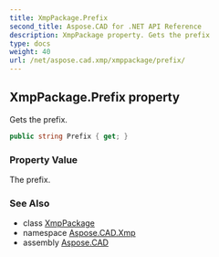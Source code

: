 ```yaml
---
title: XmpPackage.Prefix
second_title: Aspose.CAD for .NET API Reference
description: XmpPackage property. Gets the prefix
type: docs
weight: 40
url: /net/aspose.cad.xmp/xmppackage/prefix/
---
```

## XmpPackage.Prefix property

Gets the prefix.

```csharp
public string Prefix { get; }
```

### Property Value

The prefix.

### See Also

* class [XmpPackage](../)
* namespace [Aspose.CAD.Xmp](../../../aspose.cad.xmp/)
* assembly [Aspose.CAD](../../../)


